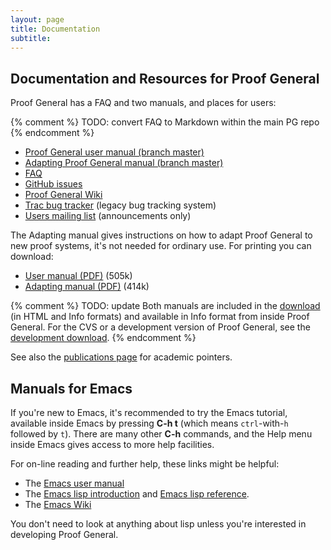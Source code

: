 ```yaml
---
layout: page
title: Documentation
subtitle:
---
```


## Documentation and Resources for Proof General

Proof General has a FAQ and two manuals, and places for users:

{% comment %} TODO: convert FAQ to Markdown within the main PG repo {% endcomment %}
-   [Proof General user manual (branch master)](/doc/master/userman)
-   [Adapting Proof General manual (branch master)](/doc/master/adaptingman)
-   [FAQ](https://github.com/ProofGeneral/PG/blob/master/FAQ.md)
-   [GitHub issues](https://github.com/ProofGeneral/PG/issues)
-   [Proof General Wiki](http://proofgeneral.inf.ed.ac.uk/wiki)
-   [Trac bug tracker](http://proofgeneral.inf.ed.ac.uk/trac) (legacy bug tracking system)
-   [Users mailing list](http://proofgeneral.inf.ed.ac.uk/mailinglist) (announcements only)

The Adapting manual gives instructions on how to adapt Proof General to
new proof systems, it's not needed for ordinary use. For printing you
can download:

-   [User manual (PDF)](https://github.com/ProofGeneral/PG/releases/download/v4.4/ProofGeneral.pdf)
    (505k)
-   [Adapting manual (PDF)](https://github.com/ProofGeneral/PG/releases/download/v4.4/PG-adapting.pdf)
    (414k)

{% comment %} TODO: update
Both manuals are included in the [download](/download) (in HTML and Info
formats) and available in Info format from inside Proof General. For the
CVS or a development version of Proof General, see the [development download](devel).
{% endcomment %}

See also the [publications page](/pubs) for academic pointers.

## Manuals for Emacs

If you're new to Emacs, it's recommended to try the Emacs tutorial,
available inside Emacs by pressing **C-h t** (which means
`ctrl`-with-`h` followed by `t`). There are many other **C-h** commands,
and the Help menu inside Emacs gives access to more help facilities.

For on-line reading and further help, these links might be helpful:

-   The [Emacs user manual](http://www.gnu.org/software/emacs/manual/)
-   The [Emacs lisp introduction](http://www.gnu.org/software/emacs/manual/eintr.html)
    and [Emacs lisp reference](http://www.gnu.org/software/emacs/manual/elisp.html).
-   The [Emacs Wiki](https://www.emacswiki.org/)

You don't need to look at anything about lisp unless you're interested
in developing Proof General.
